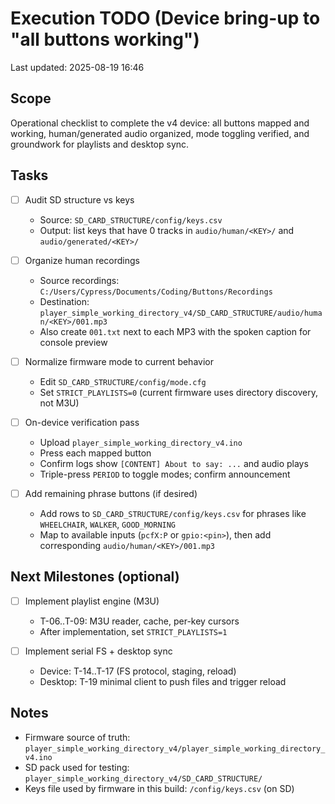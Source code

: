 # Execution TODO (Device bring-up to "all buttons working")

Last updated: 2025-08-19 16:46

## Scope
Operational checklist to complete the v4 device: all buttons mapped and working, human/generated audio organized, mode toggling verified, and groundwork for playlists and desktop sync.

## Tasks

- [ ] Audit SD structure vs keys
  - Source: `SD_CARD_STRUCTURE/config/keys.csv`
  - Output: list keys that have 0 tracks in `audio/human/<KEY>/` and `audio/generated/<KEY>/`

- [ ] Organize human recordings
  - Source recordings: `C:/Users/Cypress/Documents/Coding/Buttons/Recordings`
  - Destination: `player_simple_working_directory_v4/SD_CARD_STRUCTURE/audio/human/<KEY>/001.mp3`
  - Also create `001.txt` next to each MP3 with the spoken caption for console preview

- [ ] Normalize firmware mode to current behavior
  - Edit `SD_CARD_STRUCTURE/config/mode.cfg`
  - Set `STRICT_PLAYLISTS=0` (current firmware uses directory discovery, not M3U)

- [ ] On-device verification pass
  - Upload `player_simple_working_directory_v4.ino`
  - Press each mapped button
  - Confirm logs show `[CONTENT] About to say: ...` and audio plays
  - Triple-press `PERIOD` to toggle modes; confirm announcement

- [ ] Add remaining phrase buttons (if desired)
  - Add rows to `SD_CARD_STRUCTURE/config/keys.csv` for phrases like `WHEELCHAIR`, `WALKER`, `GOOD_MORNING`
  - Map to available inputs (`pcfX:P` or `gpio:<pin>`), then add corresponding `audio/human/<KEY>/001.mp3`

## Next Milestones (optional)

- [ ] Implement playlist engine (M3U)
  - T-06..T-09: M3U reader, cache, per-key cursors
  - After implementation, set `STRICT_PLAYLISTS=1`

- [ ] Implement serial FS + desktop sync
  - Device: T-14..T-17 (FS protocol, staging, reload)
  - Desktop: T-19 minimal client to push files and trigger reload

## Notes
- Firmware source of truth: `player_simple_working_directory_v4/player_simple_working_directory_v4.ino`
- SD pack used for testing: `player_simple_working_directory_v4/SD_CARD_STRUCTURE/`
- Keys file used by firmware in this build: `/config/keys.csv` (on SD)
